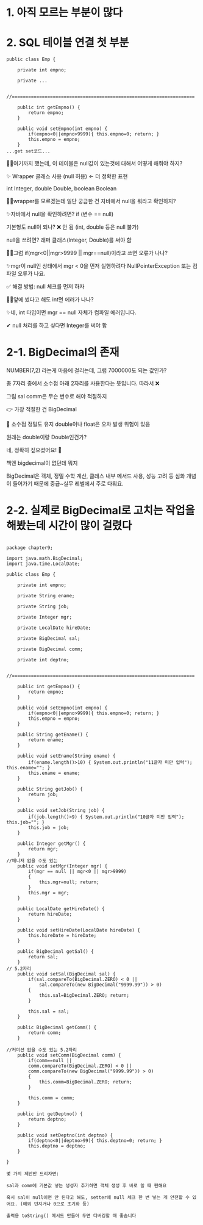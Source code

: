 # 1. 아직 모르는 부분이 많다



# 2. SQL 테이블 연결 첫 부분
```
public class Emp {
	
	private int empno;
	
	private ...

	//===================================================================
	
	public int getEmpno() {
		return empno;
	}

	public void setEmpno(int empno) {
		if(empno<0||empno>9999){ this.empno=0; return; }
		this.empno = empno;
	}
...get set코드...
```
🤷‍♀️여기까지 했는데, 이 테이블은 null값이 있는것에 대해서 어떻게 해줘야 하지?

✨ Wrapper 클래스 사용 (null 허용) ← 더 정확한 표현

int	Integer, double	Double, boolean	Boolean

🤷‍♀️wrapper를 모르겠는데 일단 궁금한 건 자바에서 null을 뭐라고 확인하지?

✨자바에서 null을 확인하려면?	if (변수 == null)

기본형도 null이 되나?	❌ 안 됨 (int, double 등은 null 불가)

null을 쓰려면?	래퍼 클래스(Integer, Double)를 써야 함

🤷‍♀️그럼 if(mgr<0||mgr>9999 || mgr==null)이라고 쓰면 오류가 나나?

✨mgr이 null인 상태에서 mgr < 0을 먼저 실행하려다 NullPointerException 또는 컴파일 오류가 나요.

✅ 해결 방법: null 체크를 먼저 하자

🤷‍♀️앞에 썼다고 해도 int면 에러가 나나?

✨네, int 타입이면 mgr == null 자체가 컴파일 에러입니다.

✔ null 처리를 하고 싶다면 Integer를 써야 함

# 2-1. BigDecimal의 존재

NUMBER(7,2)  라는게 마음에 걸리는데, 그럼 7000000도 되는 값인가?

총 7자리 중에서 소수점 아래 2자리를 사용한다는 뜻입니다. 따라서 ❌

그럼 sal comm은 무슨 변수로 해야 적절하지

👉 가장 적절한 건 BigDecimal

🔢 소수점 정밀도 유지 double이나 float은 오차 발생 위험이 있음

원래는 double이랑 Double인건가?

네, 정확히 짚으셨어요! 👏

책엔 bigdecimal이 없던데 뭐지

BigDecimal은 객체, 정밀 수학 계산, 클래스 내부 메서드 사용, 성능 고려 등 심화 개념이 들어가기 때문에 중급~실무 레벨에서 주로 다뤄요.

# 2-2. 실제로 BigDecimal로 고치는 작업을 해봤는데 시간이 많이 걸렸다

```

package chapter9;

import java.math.BigDecimal;
import java.time.LocalDate;

public class Emp {
	
	private int empno;
	
	private String ename;
	
	private String job;

	private Integer mgr;
	
	private LocalDate hireDate;
	
	private BigDecimal sal;
	
	private BigDecimal comm;
	
	private int deptno;

	//===================================================================
	
	public int getEmpno() {
		return empno;
	}

	public void setEmpno(int empno) {
		if(empno<0||empno>9999){ this.empno=0; return; }
		this.empno = empno;
	}

	public String getEname() {
		return ename;
	}

	public void setEname(String ename) {
		if(ename.length()>10) { System.out.println("11글자 미만 입력"); this.ename=""; }
		this.ename = ename;
	}

	public String getJob() {
		return job;
	}

	public void setJob(String job) {
		if(job.length()>9) { System.out.println("10글자 미만 입력"); this.job=""; }
		this.job = job;
	}

	public Integer getMgr() {
		return mgr;
	}
//매니저 없을 수도 있는
	public void setMgr(Integer mgr) {
		if(mgr == null || mgr<0 || mgr>9999)
		{
			this.mgr=null; return;
		}
		this.mgr = mgr;
	}

	public LocalDate getHireDate() {
		return hireDate;
	}

	public void setHireDate(LocalDate hireDate) {
		this.hireDate = hireDate;
	}

	public BigDecimal getSal() {
		return sal;
	}
// 5.2자리
	public void setSal(BigDecimal sal) {
		if(sal.compareTo(BigDecimal.ZERO) < 0 ||
			sal.compareTo(new BigDecimal("9999.99")) > 0)
		{
			this.sal=BigDecimal.ZERO; return;
		}
		
		this.sal = sal;
	}

	public BigDecimal getComm() {
		return comm;
	}
	
//커미션 없을 수도 있는 5.2자리
	public void setComm(BigDecimal comm) {
		if(comm==null ||
		comm.compareTo(BigDecimal.ZERO) < 0 ||
		comm.compareTo(new BigDecimal("9999.99")) > 0)
		{ 
			this.comm=BigDecimal.ZERO; return;
		}
		
		this.comm = comm;
	}

	public int getDeptno() {
		return deptno;
	}

	public void setDeptno(int deptno) {
		if(deptno<0||deptno>99){ this.deptno=0; return; }
		this.deptno = deptno;
	}
	
}
```
```
몇 가지 제안만 드리자면:

sal과 comm에 기본값 넣는 생성자 추가하면 객체 생성 후 바로 쓸 때 편해요

혹시 sal이 null이면 안 된다고 해도, setter에 null 체크 한 번 넣는 게 안전할 수 있어요. (예외 던지거나 0으로 초기화 등)

출력용 toString() 메서드 만들어 두면 디버깅할 때 좋습니다
```
